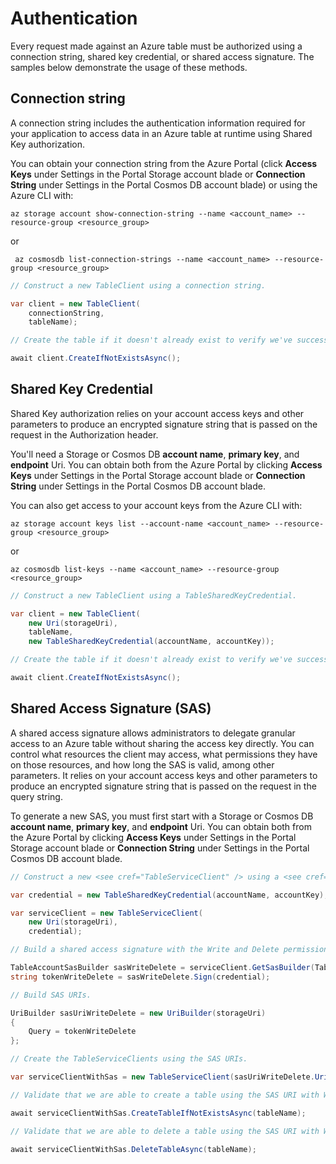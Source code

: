 # Authentication

Every request made against an Azure table must be authorized using a connection string, 
shared key credential, or shared access signature. The samples below demonstrate the usage 
of these methods.

## Connection string

A connection string includes the authentication information required for your application to 
access data in an Azure table at runtime using Shared Key authorization.

You can obtain your connection string from the Azure Portal (click **Access Keys** under Settings 
in the Portal Storage account blade or **Connection String** under Settings in the Portal Cosmos DB 
account blade) or using the Azure CLI with:

```
az storage account show-connection-string --name <account_name> --resource-group <resource_group>
```
or
```
 az cosmosdb list-connection-strings --name <account_name> --resource-group <resource_group>
```

```C# Snippet:TablesAuthConnString
// Construct a new TableClient using a connection string.

var client = new TableClient(
    connectionString,
    tableName);

// Create the table if it doesn't already exist to verify we've successfully authenticated.

await client.CreateIfNotExistsAsync();
```

## Shared Key Credential

Shared Key authorization relies on your account access keys and other parameters to produce 
an encrypted signature string that is passed on the request in the Authorization header.

You'll need a Storage or Cosmos DB **account name**, **primary key**, and **endpoint** Uri.
You can obtain both from the Azure Portal by clicking **Access Keys** under Settings in the 
Portal Storage account blade or **Connection String** under Settings in the Portal Cosmos DB 
account blade.

You can also get access to your account keys from the Azure CLI with:
```
az storage account keys list --account-name <account_name> --resource-group <resource_group>
```
or 
```
az cosmosdb list-keys --name <account_name> --resource-group <resource_group>
```

```C# Snippet:TablesAuthSharedKey
// Construct a new TableClient using a TableSharedKeyCredential.

var client = new TableClient(
    new Uri(storageUri),
    tableName,
    new TableSharedKeyCredential(accountName, accountKey));

// Create the table if it doesn't already exist to verify we've successfully authenticated.

await client.CreateIfNotExistsAsync();
```

## Shared Access Signature (SAS)

A shared access signature allows administrators to delegate granular access to an Azure table 
without sharing the access key directly. You can control what resources the client may access, 
what permissions they have on those resources, and how long the SAS is valid, among other parameters. 
It relies on your account access keys and other parameters to produce an encrypted signature string 
that is passed on the request in the query string.

To generate a new SAS, you must first start with a Storage or Cosmos DB **account name**, **primary key**, and **endpoint** Uri.
You can obtain both from the Azure Portal by clicking **Access Keys** under Settings in the 
Portal Storage account blade or **Connection String** under Settings in the Portal Cosmos DB 
account blade.

```C# Snippet:TablesAuthSas
// Construct a new <see cref="TableServiceClient" /> using a <see cref="TableSharedKeyCredential" />.

var credential = new TableSharedKeyCredential(accountName, accountKey);

var serviceClient = new TableServiceClient(
    new Uri(storageUri),
    credential);

// Build a shared access signature with the Write and Delete permissions and access to all service resource types.

TableAccountSasBuilder sasWriteDelete = serviceClient.GetSasBuilder(TableAccountSasPermissions.Write, TableAccountSasResourceTypes.All, new DateTime(2040, 1, 1, 1, 1, 0, DateTimeKind.Utc));
string tokenWriteDelete = sasWriteDelete.Sign(credential);

// Build SAS URIs.

UriBuilder sasUriWriteDelete = new UriBuilder(storageUri)
{
    Query = tokenWriteDelete
};

// Create the TableServiceClients using the SAS URIs.

var serviceClientWithSas = new TableServiceClient(sasUriWriteDelete.Uri);

// Validate that we are able to create a table using the SAS URI with Write and Delete permissions.

await serviceClientWithSas.CreateTableIfNotExistsAsync(tableName);

// Validate that we are able to delete a table using the SAS URI with Write and Delete permissions.

await serviceClientWithSas.DeleteTableAsync(tableName);
```
